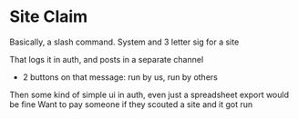 # Site Claim

Basically, a slash command. System and 3 letter sig for a site

That logs it in auth, and posts in a separate channel

- 2 buttons on that message: run by us, run by others

Then some kind of simple ui in auth, even just a spreadsheet export would be fine
Want to pay someone if they scouted a site and it got run
